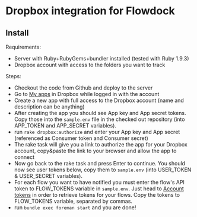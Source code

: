 # Dropbox integration for Flowdock

## Install

Requirements:

  * Server with Ruby+RubyGems+bundler installed (tested with Ruby 1.9.3)
  * Dropbox account with access to the folders you want to track

Steps:

  * Checkout the code from Github and deploy to the server
  * Go to [My apps](https://www.dropbox.com/developers/apps) in Dropbox while logged in with the account
  * Create a new app with full access to the Dropbox account (name and description can be anything)
  * After creating the app you should see App key and App secret tokens. Copy those into the `sample.env` file in the checked out repository (into APP_TOKEN and APP_SECRET variables).
  * run `rake dropbox:authorize` and enter your App key and App secret (referenced as Consumer token and Consumer secret)
  * The rake task will give you a link to authorize the app for your Dropbox account, copy&paste the link to your browser and allow the app to connect
  * Now go back to the rake task and press Enter to continue. You should now see user tokens below, copy them to `sample.env` (into USER_TOKEN & USER_SECRET variables).
  * For each flow you want to have notified you must enter the flow's API token to FLOW_TOKENS variable in `sample.env`. Just head to [Account tokens](https://flowdock.com/account/tokens) in order to retrieve tokens for your flows. Copy the tokens to FLOW_TOKENS variable, separated by commas.
  * run `bundle exec foreman start` and you are done!

